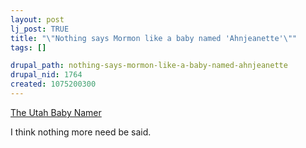 ```yaml
--- 
layout: post
lj_post: TRUE
title: "\"Nothing says Mormon like a baby named 'Ahnjeanette'\""
tags: []

drupal_path: nothing-says-mormon-like-a-baby-named-ahnjeanette
drupal_nid: 1764
created: 1075200300
---
```

<a href="http://wesclark.com/ubn/" target="_blank">The Utah Baby Namer</a>

I think nothing more need be said.
